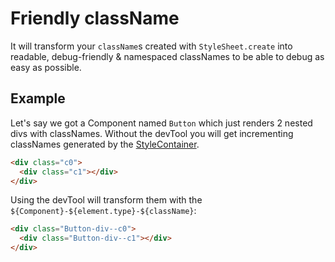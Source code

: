 # Friendly className
It will transform your `className`s created with `StyleSheet.create` into readable, debug-friendly & namespaced classNames to be able to debug as easy as possible.

## Example
Let's say we got a Component named `Button` which just renders 2 nested divs with classNames.
Without the devTool you will get incrementing classNames generated by the [StyleContainer](../api/StyleContainer.md).
```HTML
<div class="c0">
  <div class="c1"></div>
</div>
```
Using the devTool will transform them with the `${Component}-${element.type}-${className}`:
```HTML
<div class="Button-div--c0">
  <div class="Button-div--c1"></div>
</div>
```
